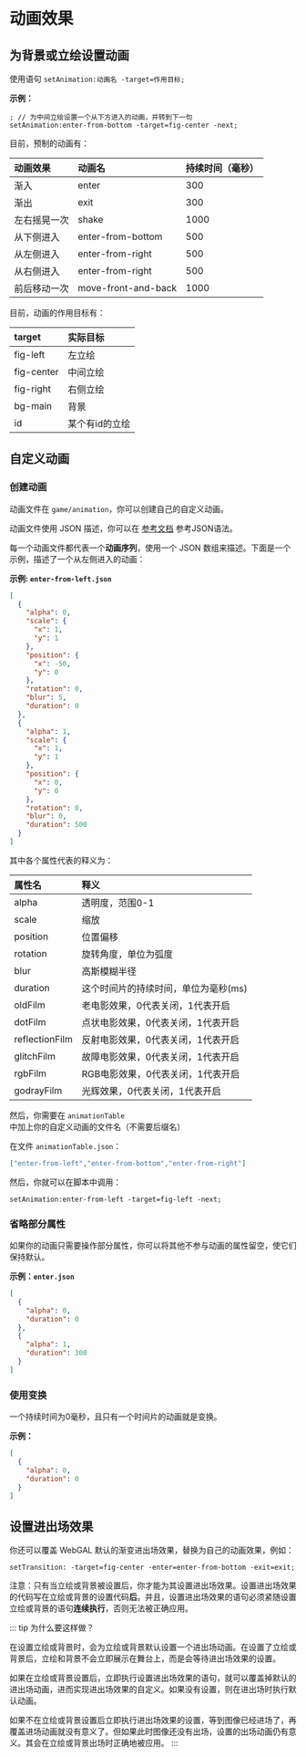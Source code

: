 # 动画效果

## 为背景或立绘设置动画

使用语句 `setAnimation:动画名 -target=作用目标;`

**示例：**

``` ws
; // 为中间立绘设置一个从下方进入的动画，并转到下一句
setAnimation:enter-from-bottom -target=fig-center -next;
```

目前，预制的动画有：

| 动画效果      | 动画名              | 持续时间（毫秒）|
| :------------ | :----------------- | :------------- |
| 渐入          | enter              | 300            |
| 渐出          | exit               | 300            |
| 左右摇晃一次  | shake               | 1000           |
| 从下侧进入    | enter-from-bottom   | 500            |
| 从左侧进入    | enter-from-right    | 500            |
| 从右侧进入    | enter-from-right    | 500            |
| 前后移动一次  | move-front-and-back | 1000           |

目前，动画的作用目标有：

| target     | 实际目标       |
| :--------- | :------------ |
| fig-left   | 左立绘         |
| fig-center | 中间立绘       |
| fig-right  | 右侧立绘       |
| bg-main    | 背景           |
| id | 某个有id的立绘 |

## 自定义动画

### 创建动画

动画文件在 `game/animation`，你可以创建自己的自定义动画。

动画文件使用 JSON 描述，你可以在 [参考文档](https://developer.mozilla.org/zh-CN/docs/Learn/JavaScript/Objects/JSON) 参考JSON语法。

每一个动画文件都代表一个**动画序列**，使用一个 JSON 数组来描述。下面是一个示例，描述了一个从左侧进入的动画：

**示例: `enter-from-left.json`**

``` json
[
  {
    "alpha": 0,
    "scale": {
      "x": 1,
      "y": 1
    },
    "position": {
      "x": -50,
      "y": 0
    },
    "rotation": 0,
    "blur": 5,
    "duration": 0
  },
  {
    "alpha": 1,
    "scale": {
      "x": 1,
      "y": 1
    },
    "position": {
      "x": 0,
      "y": 0
    },
    "rotation": 0,
    "blur": 0,
    "duration": 500
  }
]

```

其中各个属性代表的释义为：

| 属性名   | 释义                                |
| :------- | :--------------------------------- |
| alpha    | 透明度，范围0-1                     |
| scale    | 缩放                               |
| position | 位置偏移                           |
| rotation | 旋转角度，单位为弧度                |
| blur     | 高斯模糊半径                        |
| duration | 这个时间片的持续时间，单位为毫秒(ms) |
| oldFilm         | 老电影效果，0代表关闭，1代表开启       |
| dotFilm         | 点状电影效果，0代表关闭，1代表开启     |
| reflectionFilm  | 反射电影效果，0代表关闭，1代表开启     |
| glitchFilm      | 故障电影效果，0代表关闭，1代表开启     |
| rgbFilm         | RGB电影效果，0代表关闭，1代表开启      |
| godrayFilm      | 光辉效果，0代表关闭，1代表开启         |

然后，你需要在 `animationTable`中加上你的自定义动画的文件名（不需要后缀名）

在文件 `animationTable.json`：

``` json
["enter-from-left","enter-from-bottom","enter-from-right"]
```

然后，你就可以在脚本中调用：

``` ws
setAnimation:enter-from-left -target=fig-left -next;
```

### 省略部分属性

如果你的动画只需要操作部分属性，你可以将其他不参与动画的属性留空，使它们保持默认。

**示例：`enter.json`**

``` json
[
  {
    "alpha": 0,
    "duration": 0
  },
  {
    "alpha": 1,
    "duration": 300
  }
]

```

### 使用变换

一个持续时间为0毫秒，且只有一个时间片的动画就是变换。

**示例：**

``` json
[
  {
    "alpha": 0,
    "duration": 0
  }
]
```

## 设置进出场效果

你还可以覆盖 WebGAL 默认的渐变进出场效果，替换为自己的动画效果，例如：

```
setTransition: -target=fig-center -enter=enter-from-bottom -exit=exit;
```

注意：只有当立绘或背景被设置后，你才能为其设置进出场效果。设置进出场效果的代码写在立绘或背景的设置代码**后**。并且，设置进出场效果的语句必须紧随设置立绘或背景的语句**连续执行**，否则无法被正确应用。

::: tip
为什么要这样做？

在设置立绘或背景时，会为立绘或背景默认设置一个进出场动画。在设置了立绘或背景后，立绘和背景不会立即展示在舞台上，而是会等待进出场效果的设置。

如果在立绘或背景设置后，立即执行设置进出场效果的语句，就可以覆盖掉默认的进出场动画，进而实现进出场效果的自定义。如果没有设置，则在进出场时执行默认动画。

如果不在立绘或背景设置后立即执行进出场效果的设置，等到图像已经进场了，再覆盖进场动画就没有意义了。但如果此时图像还没有出场，设置的出场动画仍有意义。其会在立绘或背景出场时正确地被应用。
:::